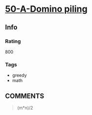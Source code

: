 # [50-A-Domino piling](https://codeforces.com/problemset/problem/50/A)

## Info

### Rating

800

### Tags

- greedy
- math

## __COMMENTS__

> (m*n)/2
